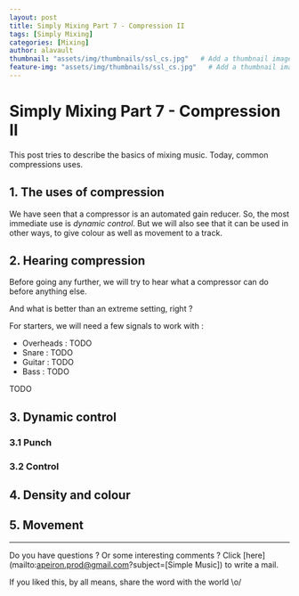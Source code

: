 ```yaml
---
layout: post
title: Simply Mixing Part 7 - Compression II
tags: [Simply Mixing]
categories: [Mixing]
author: alavault
thumbnail: "assets/img/thumbnails/ssl_cs.jpg"   # Add a thumbnail image on blog view
feature-img: "assets/img/thumbnails/ssl_cs.jpg"   # Add a thumbnail image on blog view
---
```


# Simply Mixing Part 7 - Compression II

This post tries to describe the basics of mixing music. Today, common compressions uses.

## 1. The uses of compression

We have seen that a compressor is an automated gain reducer. So, the most immediate use is *dynamic control*. But we will also see that it can be used in other ways, to give colour as well as movement to a track.

## 2. Hearing compression

Before going any further, we will try to hear what a compressor can do before anything else.

And what is better than an extreme setting, right ?

For starters, we will need a few signals to work with :

* Overheads : TODO
* Snare : TODO
* Guitar : TODO
* Bass : TODO

TODO


## 3. Dynamic control
### 3.1 Punch

### 3.2 Control

## 4. Density and colour

## 5. Movement


---

Do you have questions ? Or some interesting comments ? Click [here](mailto:apeiron.prod@gmail.com?subject=[Simple Music]) to write a mail.

If you liked this, by all means, share the word with the world \o/


